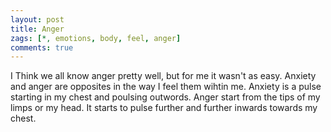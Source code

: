 ```yaml
---
layout: post
title: Anger
zags: [*, emotions, body, feel, anger]
comments: true
---
```

I Think we all know anger pretty well, but for me it wasn't as easy. Anxiety and anger are opposites in the way I feel them wihtin me. Anxiety is a pulse starting in my chest and poulsing outwords. Anger start from the tips of my limps or my head. It starts to pulse further and further inwards towards my chest. 